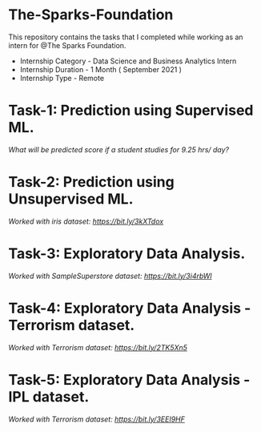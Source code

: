 # The-Sparks-Foundation

This repository contains the tasks that I completed while working as an intern for @The Sparks Foundation.

* Internship Category - Data Science and Business Analytics Intern
* Internship Duration - 1 Month ( September 2021 )
* Internship Type - Remote

# Task-1: Prediction using Supervised ML.
_What will be predicted score if a student studies for 9.25 hrs/ day?_

# Task-2: Prediction using Unsupervised ML.
_Worked with iris dataset: https://bit.ly/3kXTdox_

# Task-3: Exploratory Data Analysis.
_Worked with SampleSuperstore dataset: https://bit.ly/3i4rbWl_

# Task-4: Exploratory Data Analysis - Terrorism dataset.
_Worked with Terrorism dataset: https://bit.ly/2TK5Xn5_

# Task-5: Exploratory Data Analysis - IPL dataset.
_Worked with Terrorism dataset: https://bit.ly/3EEI9HF_
